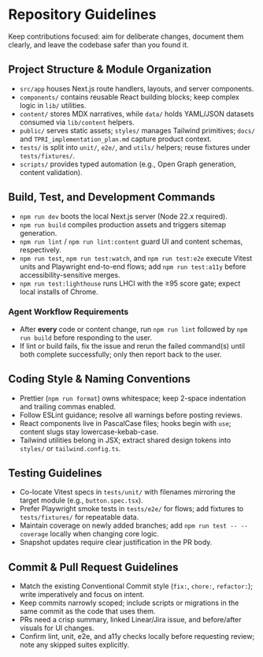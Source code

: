 # Repository Guidelines

Keep contributions focused: aim for deliberate changes, document them clearly, and leave the codebase safer than you found it.

## Project Structure & Module Organization

- `src/app` houses Next.js route handlers, layouts, and server components.
- `components/` contains reusable React building blocks; keep complex logic in `lib/` utilities.
- `content/` stores MDX narratives, while `data/` holds YAML/JSON datasets consumed via `lib/content` helpers.
- `public/` serves static assets; `styles/` manages Tailwind primitives; `docs/` and `TPRI_implementation_plan.md` capture product context.
- `tests/` is split into `unit/`, `e2e/`, and `utils/` helpers; reuse fixtures under `tests/fixtures/`.
- `scripts/` provides typed automation (e.g., Open Graph generation, content validation).

## Build, Test, and Development Commands

- `npm run dev` boots the local Next.js server (Node 22.x required).
- `npm run build` compiles production assets and triggers sitemap generation.
- `npm run lint` / `npm run lint:content` guard UI and content schemas, respectively.
- `npm run test`, `npm run test:watch`, and `npm run test:e2e` execute Vitest units and Playwright end-to-end flows; add `npm run test:a11y` before accessibility-sensitive merges.
- `npm run test:lighthouse` runs LHCI with the ≥95 score gate; expect local installs of Chrome.

### Agent Workflow Requirements

- After **every** code or content change, run `npm run lint` followed by `npm run build` before responding to the user.
- If lint or build fails, fix the issue and rerun the failed command(s) until both complete successfully; only then report back to the user.

## Coding Style & Naming Conventions

- Prettier (`npm run format`) owns whitespace; keep 2-space indentation and trailing commas enabled.
- Follow ESLint guidance; resolve all warnings before posting reviews.
- React components live in PascalCase files; hooks begin with `use`; content slugs stay lowercase-kebab-case.
- Tailwind utilities belong in JSX; extract shared design tokens into `styles/` or `tailwind.config.ts`.

## Testing Guidelines

- Co-locate Vitest specs in `tests/unit/` with filenames mirroring the target module (e.g., `button.spec.tsx`).
- Prefer Playwright smoke tests in `tests/e2e/` for flows; add fixtures to `tests/fixtures/` for repeatable data.
- Maintain coverage on newly added branches; add `npm run test -- --coverage` locally when changing core logic.
- Snapshot updates require clear justification in the PR body.

## Commit & Pull Request Guidelines

- Match the existing Conventional Commit style (`fix:`, `chore:`, `refactor:`); write imperatively and focus on intent.
- Keep commits narrowly scoped; include scripts or migrations in the same commit as the code that uses them.
- PRs need a crisp summary, linked Linear/Jira issue, and before/after visuals for UI changes.
- Confirm lint, unit, e2e, and a11y checks locally before requesting review; note any skipped suites explicitly.
